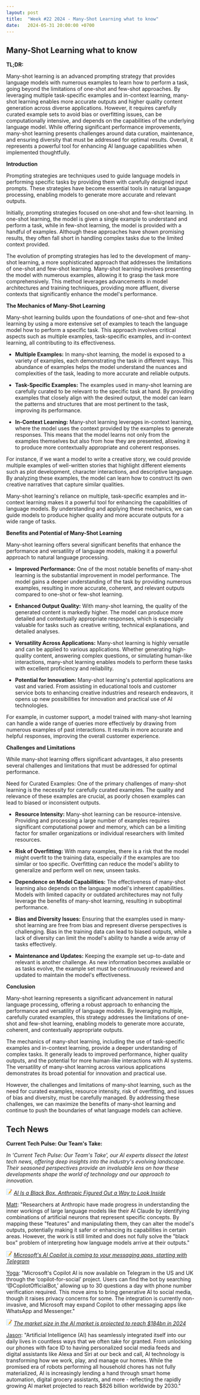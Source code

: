 ```yaml
---
layout: post
title:  "Week #22 2024 - Many-Shot Learning what to know"
date:   2024-05-31 20:00:00 +0700
---
```


## Many-Shot Learning what to know

**TL;DR:** 

Many-shot learning is an advanced prompting strategy that provides language models with numerous examples to learn how to perform a task, going beyond the limitations of one-shot and few-shot approaches. By leveraging multiple task-specific examples and in-context learning, many-shot learning enables more accurate outputs and higher quality content generation across diverse applications. However, it requires carefully curated example sets to avoid bias or overfitting issues, can be computationally intensive, and depends on the capabilities of the underlying language model. While offering significant performance improvements, many-shot learning presents challenges around data curation, maintenance, and ensuring diversity that must be addressed for optimal results. Overall, it represents a powerful tool for enhancing AI language capabilities when implemented thoughtfully.


__Introduction__

Prompting strategies are techniques used to guide language models in performing specific tasks by providing them with carefully designed input prompts. These strategies have become essential tools in natural language processing, enabling models to generate more accurate and relevant outputs.

Initially, prompting strategies focused on one-shot and few-shot learning. In one-shot learning, the model is given a single example to understand and perform a task, while in few-shot learning, the model is provided with a handful of examples. Although these approaches have shown promising results, they often fall short in handling complex tasks due to the limited context provided.

The evolution of prompting strategies has led to the development of many-shot learning, a more sophisticated approach that addresses the limitations of one-shot and few-shot learning. Many-shot learning involves presenting the model with numerous examples, allowing it to grasp the task more comprehensively. This method leverages advancements in model architectures and training techniques, providing more affluent, diverse contexts that significantly enhance the model's performance.

__The Mechanics of Many-Shot Learning__

Many-shot learning builds upon the foundations of one-shot and few-shot learning by using a more extensive set of examples to teach the language model how to perform a specific task. This approach involves critical aspects such as multiple examples, task-specific examples, and in-context learning, all contributing to its effectiveness.

* **Multiple Examples:** In many-shot learning, the model is exposed to a variety of examples, each demonstrating the task in different ways. This abundance of examples helps the model understand the nuances and complexities of the task, leading to more accurate and reliable outputs.

* **Task-Specific Examples:** The examples used in many-shot learning are carefully curated to be relevant to the specific task at hand. By providing examples that closely align with the desired output, the model can learn the patterns and structures that are most pertinent to the task, improving its performance.

* **In-Context Learning:** Many-shot learning leverages in-context learning, where the model uses the context provided by the examples to generate responses. This means that the model learns not only from the examples themselves but also from how they are presented, allowing it to produce more contextually appropriate and coherent responses.

For instance, if we want a model to write a creative story, we could provide multiple examples of well-written stories that highlight different elements such as plot development, character interactions, and descriptive language. By analyzing these examples, the model can learn how to construct its own creative narratives that capture similar qualities.

Many-shot learning's reliance on multiple, task-specific examples and in-context learning makes it a powerful tool for enhancing the capabilities of language models. By understanding and applying these mechanics, we can guide models to produce higher quality and more accurate outputs for a wide range of tasks.


__Benefits and Potential of Many-Shot Learning__

Many-shot learning offers several significant benefits that enhance the performance and versatility of language models, making it a powerful approach to natural language processing.

* **Improved Performance:** One of the most notable benefits of many-shot learning is the substantial improvement in model performance. The model gains a deeper understanding of the task by providing numerous examples, resulting in more accurate, coherent, and relevant outputs compared to one-shot or few-shot learning.

* **Enhanced Output Quality:** With many-shot learning, the quality of the generated content is markedly higher. The model can produce more detailed and contextually appropriate responses, which is especially valuable for tasks such as creative writing, technical explanations, and detailed analyses.

* **Versatility Across Applications:** Many-shot learning is highly versatile and can be applied to various applications. Whether generating high-quality content, answering complex questions, or simulating human-like interactions, many-shot learning enables models to perform these tasks with excellent proficiency and reliability.

* **Potential for Innovation:** Many-shot learning's potential applications are vast and varied. From assisting in educational tools and customer service bots to enhancing creative industries and research endeavors, it opens up new possibilities for innovation and practical use of AI technologies.

For example, in customer support, a model trained with many-shot learning can handle a wide range of queries more effectively by drawing from numerous examples of past interactions. It results in more accurate and helpful responses, improving the overall customer experience.

__Challenges and Limitations__

While many-shot learning offers significant advantages, it also presents several challenges and limitations that must be addressed for optimal performance.

Need for Curated Examples: One of the primary challenges of many-shot learning is the necessity for carefully curated examples. The quality and relevance of these examples are crucial, as poorly chosen examples can lead to biased or inconsistent outputs.

* **Resource Intensity:** Many-shot learning can be resource-intensive. Providing and processing a large number of examples requires significant computational power and memory, which can be a limiting factor for smaller organizations or individual researchers with limited resources.

* **Risk of Overfitting:** With many examples, there is a risk that the model might overfit to the training data, especially if the examples are too similar or too specific. Overfitting can reduce the model's ability to generalize and perform well on new, unseen tasks.

* **Dependence on Model Capabilities:** The effectiveness of many-shot learning also depends on the language model's inherent capabilities. Models with limited capacity or outdated architectures may not fully leverage the benefits of many-shot learning, resulting in suboptimal performance.

* **Bias and Diversity Issues:** Ensuring that the examples used in many-shot learning are free from bias and represent diverse perspectives is challenging. Bias in the training data can lead to biased outputs, while a lack of diversity can limit the model's ability to handle a wide array of tasks effectively.

* **Maintenance and Updates:** Keeping the example set up-to-date and relevant is another challenge. As new information becomes available or as tasks evolve, the example set must be continuously reviewed and updated to maintain the model's effectiveness.


__Conclusion__

Many-shot learning represents a significant advancement in natural language processing, offering a robust approach to enhancing the performance and versatility of language models. By leveraging multiple, carefully curated examples, this strategy addresses the limitations of one-shot and few-shot learning, enabling models to generate more accurate, coherent, and contextually appropriate outputs.

The mechanics of many-shot learning, including the use of task-specific examples and in-context learning, provide a deeper understanding of complex tasks. It generally leads to improved performance, higher quality outputs, and the potential for more human-like interactions with AI systems. The versatility of many-shot learning across various applications demonstrates its broad potential for innovation and practical use.

However, the challenges and limitations of many-shot learning, such as the need for curated examples, resource intensity, risk of overfitting, and issues of bias and diversity, must be carefully managed. By addressing these challenges, we can maximize the benefits of many-shot learning and continue to push the boundaries of what language models can achieve.


## Tech News

__Current Tech Pulse: Our Team's Take:__

*In 'Current Tech Pulse: Our Team's Take', our AI experts dissect the latest tech news, offering deep insights into the industry's evolving landscape. Their seasoned perspectives provide an invaluable lens on how these developments shape the world of technology and our approach to innovation.*

![memo](/assets/images/memo16.png) *[AI Is a Black Box. Anthropic Figured Out a Way to Look Inside](https://www.wired.com/story/anthropic-black-box-ai-research-neurons-features)*

[Matt](https://www.linkedin.com/in/matt-cashatt/): "Researchers at Anthropic have made progress in understanding the inner workings of large language models like their AI Claude by identifying combinations of artificial neurons that represent specific concepts. By mapping these "features" and manipulating them, they can alter the model's outputs, potentially making it safer or enhancing its capabilities in certain areas. However, the work is still limited and does not fully solve the "black box" problem of interpreting how language models arrive at their outputs."

![memo](/assets/images/memo16.png) *[Microsoft's AI Copilot is coming to your messaging apps, starting with Telegram](https://www.techradar.com/computing/artificial-intelligence/microsofts-ai-copilot-is-coming-to-your-messaging-apps-starting-with-telegram)*

[Yoga](https://www.linkedin.com/in/yogafaodiansyah/): "Microsoft's Copilot AI is now available on Telegram in the US and UK through the ‘copilot-for-social’ project. Users can find the bot by searching ‘@CopilotOfficialBot,’ allowing up to 30 questions a day with phone number verification required. This move aims to bring generative AI to social media, though it raises privacy concerns for some. The integration is currently non-invasive, and Microsoft may expand Copilot to other messaging apps like WhatsApp and Messenger."

![memo](/assets/images/memo16.png) *[The market size in the AI market is projected to reach $184bn in 2024](https://www.artificialintelligence-news.com/2024/05/14/the-market-size-in-the-ai-market-is-projected-to-reach-184bn-in-2024)*

[Jason](https://www.linkedin.com/in/jason-bengtson-b8a9a83b): "Artificial Intelligence (AI) has seamlessly integrated itself into our daily lives in countless ways that we often take for granted. From unlocking our phones with face ID to having personalized social media feeds and digital assistants like Alexa and Siri at our beck and call, AI technology is transforming how we work, play, and manage our homes. While the promised era of robots performing all household chores has not fully materialized, AI is increasingly lending a hand through smart home automation, digital grocery assistants, and more - reflecting the rapidly growing AI market projected to reach $826 billion worldwide by 2030."